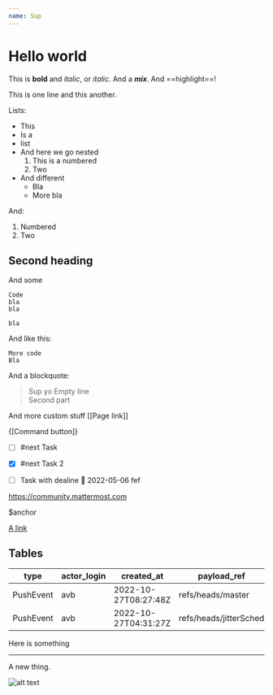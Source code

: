 ```yaml
---
name: Sup
---
```

# Hello world
This is **bold** and _italic_, or *italic*. And a **_mix_**. And ==highlight==!

This is one line
and this another.

Lists:
* This
* Is a 
* list
* And here we go nested
  1. This is a numbered
  2. Two
* And different
  * Bla
  * More bla

And:

1. Numbered
2. Two

## Second heading

And some

```
Code
bla
bla

bla
```

And like this:

    More code
    Bla

And a blockquote:

> Sup yo
> Empty line  
> Second part

<!-- this is a comment -->

And more custom stuff
[[Page link]]

{[Command button]}

* [ ] #next Task
* [x] #next Task 2
* [ ] Task with dealine 📅 2022-05-06 fef



https://community.mattermost.com

$anchor

[A link](https://silverbullet.md)

## Tables

|type     |actor_login|created_at          |payload_ref           |
|---------|--------|--------------------|----------------------|
|PushEvent|avb|2022-10-27T08:27:48Z|refs/heads/master     |
|PushEvent|avb|2022-10-27T04:31:27Z|refs/heads/jitterSched|


Here is something

---

A new thing. 

![alt text](https://image.jpg)